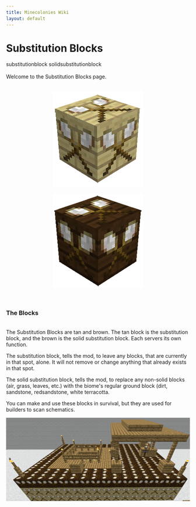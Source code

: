 ```yaml
---
title: Minecolonies Wiki
layout: default
---
```

# Substitution Blocks
<div class="infobox box text-center">
    <recipe>substitutionblock</recipe>
    <recipe>solidsubstitutionblock</recipe>
</div>
<br>
Welcome to the Substitution Blocks page. 
<br>

<br>
<p style="text-align:center;"><img src="../../assets/images/items/substitutionblock.png" alt="Substitution Block"></p>
<p style="text-align:center;"><img src="../../assets/images/items/solidsubstitutionblock.png" alt="SolidSubstitution Block"></p>
<br>

### The Blocks
<br>
The Substitution Blocks are tan and brown. The tan block is the substitution block, and the brown is the solid substitution block.  Each servers its own function. 

The substitution block, tells the mod, to leave any blocks, that are currently in that spot, alone. It will not remove or change anything that already exists in that spot.

The solid substitution block, tells the mod, to replace any non-solid blocks (air, grass, leaves, etc.) with the biome's regular ground block (dirt, sandstone, redsandstone, white terracotta. 

You can make and use these blocks in survival, but they are used for builders to scan schematics.
<br>
<p style="text-align:center;"><img src="../../assets/images/items/sampleschematic.png" alt="Sample Schematic"></p>
<br>
